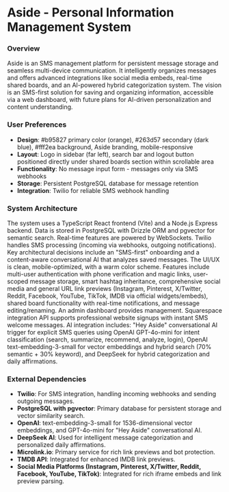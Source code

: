 # Aside - Personal Information Management System

### Overview
Aside is an SMS management platform for persistent message storage and seamless multi-device communication. It intelligently organizes messages and offers advanced integrations like social media embeds, real-time shared boards, and an AI-powered hybrid categorization system. The vision is an SMS-first solution for saving and organizing information, accessible via a web dashboard, with future plans for AI-driven personalization and content understanding.

### User Preferences
- **Design**: #b95827 primary color (orange), #263d57 secondary (dark blue), #fff2ea background, Aside branding, mobile-responsive
- **Layout**: Logo in sidebar (far left), search bar and logout button positioned directly under shared boards section within scrollable area
- **Functionality**: No message input form - messages only via SMS webhooks
- **Storage**: Persistent PostgreSQL database for message retention
- **Integration**: Twilio for reliable SMS webhook handling

### System Architecture
The system uses a TypeScript React frontend (Vite) and a Node.js Express backend. Data is stored in PostgreSQL with Drizzle ORM and pgvector for semantic search. Real-time features are powered by WebSockets. Twilio handles SMS processing (incoming via webhooks, outgoing notifications). Key architectural decisions include an "SMS-first" onboarding and a content-aware conversational AI that analyzes saved messages. The UI/UX is clean, mobile-optimized, with a warm color scheme. Features include multi-user authentication with phone verification and magic links, user-scoped message storage, smart hashtag inheritance, comprehensive social media and general URL link previews (Instagram, Pinterest, X/Twitter, Reddit, Facebook, YouTube, TikTok, IMDB via official widgets/embeds), shared board functionality with real-time notifications, and message editing/renaming. An admin dashboard provides management. Squarespace integration API supports professional website signups with instant SMS welcome messages. AI integration includes: "Hey Aside" conversational AI trigger for explicit SMS queries using OpenAI GPT-4o-mini for intent classification (search, summarize, recommend, analyze, login), OpenAI text-embedding-3-small for vector embeddings and hybrid search (70% semantic + 30% keyword), and DeepSeek for hybrid categorization and daily affirmations.

### External Dependencies
- **Twilio**: For SMS integration, handling incoming webhooks and sending outgoing messages.
- **PostgreSQL with pgvector**: Primary database for persistent storage and vector similarity search.
- **OpenAI**: text-embedding-3-small for 1536-dimensional vector embeddings, and GPT-4o-mini for "Hey Aside" conversational AI.
- **DeepSeek AI**: Used for intelligent message categorization and personalized daily affirmations.
- **Microlink.io**: Primary service for rich link previews and bot protection.
- **TMDB API**: Integrated for enhanced IMDB link previews.
- **Social Media Platforms (Instagram, Pinterest, X/Twitter, Reddit, Facebook, YouTube, TikTok)**: Integrated for rich iframe embeds and link preview parsing.